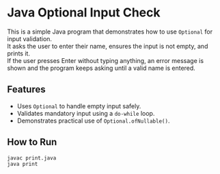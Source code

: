 # Java Optional Input Check

This is a simple Java program that demonstrates how to use `Optional` for input validation.  
It asks the user to enter their name, ensures the input is not empty, and prints it.  
If the user presses Enter without typing anything, an error message is shown and the program keeps asking until a valid name is entered.

## Features
- Uses `Optional` to handle empty input safely.
- Validates mandatory input using a `do-while` loop.
- Demonstrates practical use of `Optional.ofNullable()`.

## How to Run
```bash
javac print.java
java print
